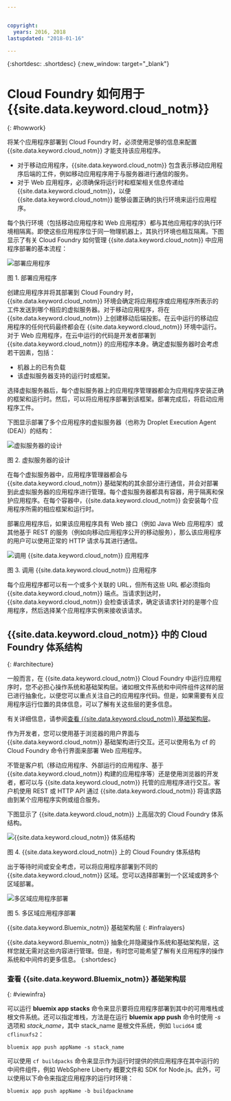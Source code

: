 ```yaml
---


copyright:
  years: 2016, 2018
lastupdated: "2018-01-16"

---
```


{:shortdesc: .shortdesc}
{:new_window: target="_blank"}

# Cloud Foundry 如何用于 {{site.data.keyword.cloud_notm}}
{: #howwork}

将某个应用程序部署到 Cloud Foundry 时，必须使用足够的信息来配置 {{site.data.keyword.cloud_notm}} 才能支持该应用程序。

* 对于移动应用程序，{{site.data.keyword.cloud_notm}} 包含表示移动应用程序后端的工件，例如移动应用程序用于与服务器进行通信的服务。
* 对于 Web 应用程序，必须确保将运行时和框架相关信息传递给 {{site.data.keyword.cloud_notm}}，以便 {{site.data.keyword.cloud_notm}} 能够设置正确的执行环境来运行应用程序。

每个执行环境（包括移动应用程序和 Web 应用程序）都与其他应用程序的执行环境相隔离。即使这些应用程序位于同一物理机器上，其执行环境也相互隔离。下图显示了有关 Cloud Foundry 如何管理 {{site.data.keyword.cloud_notm}} 中应用程序部署的基本流程：

![部署应用程序](images/deploy.png)

图 1. 部署应用程序

创建应用程序并将其部署到 Cloud Foundry 时，{{site.data.keyword.cloud_notm}} 环境会确定将应用程序或应用程序所表示的工件发送到哪个相应的虚拟服务器。对于移动应用程序，将在 {{site.data.keyword.cloud_notm}} 上创建移动后端投影。在云中运行的移动应用程序的任何代码最终都会在 {{site.data.keyword.cloud_notm}} 环境中运行。对于 Web 应用程序，在云中运行的代码是开发者部署到 {{site.data.keyword.cloud_notm}} 的应用程序本身。确定虚拟服务器时会考虑若干因素，包括：

* 机器上的已有负载
* 该虚拟服务器支持的运行时或框架。

选择虚拟服务器后，每个虚拟服务器上的应用程序管理器都会为应用程序安装正确的框架和运行时。然后，可以将应用程序部署到该框架。部署完成后，将启动应用程序工件。

下图显示部署了多个应用程序的虚拟服务器（也称为 Droplet Execution Agent (DEA)）的结构：

![虚拟服务器的设计](images/container-diego.png)

图 2. 虚拟服务器的设计

在每个虚拟服务器中，应用程序管理器都会与 {{site.data.keyword.cloud_notm}} 基础架构的其余部分进行通信，并会对部署到此虚拟服务器的应用程序进行管理。每个虚拟服务器都具有容器，用于隔离和保护应用程序。在每个容器中，{{site.data.keyword.cloud_notm}} 会安装每个应用程序所需的相应框架和运行时。

部署应用程序后，如果该应用程序具有 Web 接口（例如 Java Web 应用程序）或其他基于 REST 的服务（例如向移动应用程序公开的移动服务），那么该应用程序的用户可以使用正常的 HTTP 请求与其进行通信。

![调用 {{site.data.keyword.cloud_notm}} 应用程序](images/execute.png)

图 3. 调用 {{site.data.keyword.cloud_notm}} 应用程序

每个应用程序都可以有一个或多个关联的 URL，但所有这些 URL 都必须指向 {{site.data.keyword.cloud_notm}} 端点。当请求到达时，{{site.data.keyword.cloud_notm}} 会检查该请求，确定该请求针对的是哪个应用程序，然后选择某个应用程序实例来接收该请求。


## {{site.data.keyword.cloud_notm}} 中的 Cloud Foundry 体系结构
{: #architecture}

一般而言，在 {{site.data.keyword.cloud_notm}} Cloud Foundry 中运行应用程序时，您不必担心操作系统和基础架构层。诸如根文件系统和中间件组件这样的层已进行抽象化，以便您可以重点关注自己的应用程序代码。但是，如果需要有关应用程序运行位置的具体信息，可以了解有关这些层的更多信息。

有关详细信息，请参阅[查看 {{site.data.keyword.cloud_notm}} 基础架构层](cf.html#infralayers)。

作为开发者，您可以使用基于浏览器的用户界面与 {{site.data.keyword.cloud_notm}} 基础架构进行交互。还可以使用名为 cf 的 Cloud Foundry 命令行界面来部署 Web 应用程序。

不管是客户机（移动应用程序、外部运行的应用程序、基于 {{site.data.keyword.cloud_notm}} 构建的应用程序等）还是使用浏览器的开发者，都可以与 {{site.data.keyword.cloud_notm}} 托管的应用程序进行交互。客户机使用 REST 或 HTTP API 通过 {{site.data.keyword.cloud_notm}} 将请求路由到某个应用程序实例或组合服务。

下图显示了 {{site.data.keyword.cloud_notm}} 上高层次的 Cloud Foundry 体系结构。

![{{site.data.keyword.cloud_notm}} 体系结构](images/arch.png)

图 4. {{site.data.keyword.cloud_notm}} 上的 Cloud Foundry 体系结构

出于等待时间或安全考虑，可以将应用程序部署到不同的 {{site.data.keyword.cloud_notm}} 区域。您可以选择部署到一个区域或跨多个区域部署。


![多区域应用程序部署](images/multi-region.png)

图 5. 多区域应用程序部署

{{site.data.keyword.Bluemix_notm}} 基础架构层
{: #infralayers}


{{site.data.keyword.Bluemix_notm}} 抽象化并隐藏操作系统和基础架构层，这样您就无需对这些内容进行管理。但是，有时您可能希望了解有关应用程序的操作系统和中间件的更多信息。
{:shortdesc}

### 查看 {{site.data.keyword.Bluemix_notm}} 基础架构层
{: #viewinfra}

可以运行 **bluemix app stacks** 命令来显示要将应用程序部署到其中的可用堆栈或根文件系统。还可以指定堆栈，方法是在运行 **bluemix app push** 命令时使用 *-s* 选项和 *stack_name*，其中 stack_name 是根文件系统，例如 `lucid64` 或 `cflinuxfs2`：


```
bluemix app push appName -s stack_name
```

可以使用 `cf buildpacks` 命令来显示作为运行时提供的供应用程序在其中运行的中间件组件，例如 WebSphere Liberty 概要文件和 SDK for Node.js。此外，可以使用以下命令来指定应用程序的运行时环境：


```
bluemix app push appName -b buildpackname
```
